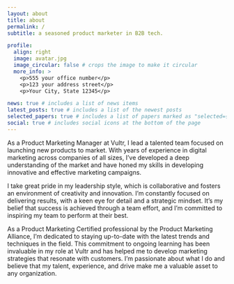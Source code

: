 ```yaml
---
layout: about
title: about
permalink: /
subtitle: a seasoned product marketer in B2B tech.

profile:
  align: right
  image: avatar.jpg
  image_circular: false # crops the image to make it circular
  more_info: >
    <p>555 your office number</p>
    <p>123 your address street</p>
    <p>Your City, State 12345</p>

news: true # includes a list of news items
latest_posts: true # includes a list of the newest posts
selected_papers: true # includes a list of papers marked as "selected={true}"
social: true # includes social icons at the bottom of the page
---
```


As a Product Marketing Manager at Vultr, I lead a talented team focused on launching new products to market. With years of experience in digital marketing across companies of all sizes, I’ve developed a deep understanding of the market and have honed my skills in developing innovative and effective marketing campaigns.

I take great pride in my leadership style, which is collaborative and fosters an environment of creativity and innovation. I’m constantly focused on delivering results, with a keen eye for detail and a strategic mindset. It’s my belief that success is achieved through a team effort, and I’m committed to inspiring my team to perform at their best.

As a Product Marketing Certified professional by the Product Marketing Alliance, I’m dedicated to staying up-to-date with the latest trends and techniques in the field. This commitment to ongoing learning has been invaluable in my role at Vultr and has helped me to develop marketing strategies that resonate with customers. I’m passionate about what I do and believe that my talent, experience, and drive make me a valuable asset to any organization.
